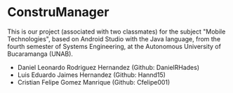 # ConstruManager
This is our project (associated with two classmates) for the subject "Mobile Technologies", based on Android Studio with the Java language, from the fourth semester of Systems Engineering, at the Autonomous University of Bucaramanga (UNAB).
- Daniel Leonardo Rodriguez Hernandez (Github: DanielRHades)
- Luis Eduardo Jaimes Hernandez (Github: Hannd15)
- Cristian Felipe Gomez Manrique (Github: Cfelipe001)
